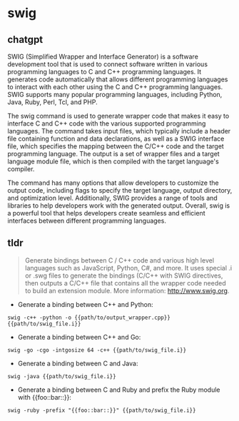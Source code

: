 # swig 
## chatgpt 
SWIG (Simplified Wrapper and Interface Generator) is a software development tool that is used to connect software written in various programming languages to C and C++ programming languages. It generates code automatically that allows different programming languages to interact with each other using the C and C++ programming languages. SWIG supports many popular programming languages, including Python, Java, Ruby, Perl, Tcl, and PHP.

The swig command is used to generate wrapper code that makes it easy to interface C and C++ code with the various supported programming languages. The command takes input files, which typically include a header file containing function and data declarations, as well as a SWIG interface file, which specifies the mapping between the C/C++ code and the target programming language. The output is a set of wrapper files and a target language module file, which is then compiled with the target language's compiler.

The command has many options that allow developers to customize the output code, including flags to specify the target language, output directory, and optimization level. Additionally, SWIG provides a range of tools and libraries to help developers work with the generated output. Overall, swig is a powerful tool that helps developers create seamless and efficient interfaces between different programming languages. 

## tldr 
 
> Generate bindings between C / C++ code and various high level languages such as JavaScript, Python, C#, and more.
> It uses special .i or .swg files to generate the bindings (C/C++ with SWIG directives, then outputs a C/C++ file that contains all the wrapper code needed to build an extension module.
> More information: <http://www.swig.org>.

- Generate a binding between C++ and Python:

`swig -c++ -python -o {{path/to/output_wrapper.cpp}} {{path/to/swig_file.i}}`

- Generate a binding between C++ and Go:

`swig -go -cgo -intgosize 64 -c++ {{path/to/swig_file.i}}`

- Generate a binding between C and Java:

`swig -java {{path/to/swig_file.i}}`

- Generate a binding between C and Ruby and prefix the Ruby module with {{foo::bar::}}:

`swig -ruby -prefix "{{foo::bar::}}" {{path/to/swig_file.i}}`
